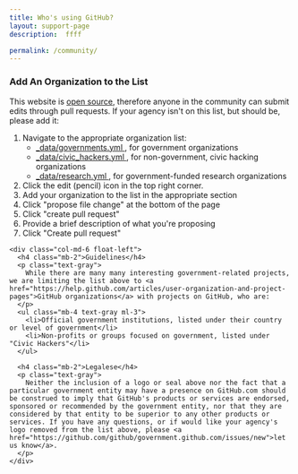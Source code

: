 ```yaml
---
title: Who's using GitHub?
layout: support-page
description:  ffff

permalink: /community/
---
```


<div id="add-org" class="border-top pt-4 pt-md-6">
  <div class="clearfix gutter-spacious">
    <div class="col-md-6 float-left mb-4">
      <h3 class="alt-h3 mb-2">Add An Organization to the List</h3>
      <p class="text-gray">This website is <a href="https://github.com/github/government.github.com">open source</a>, therefore anyone in the community can submit edits through pull requests. If your agency isn't on this list, but should be, please add it:</p>
      <ol class="text-gray ml-3">
        <li class="mb-2">Navigate to the appropriate organization list:
          <ul class="ml-3">
            <li>
              <a href="https://github.com/github/government.github.com/blob/gh-pages/_data/governments.yml">
                _data/governments.yml
              </a>, for government organizations
            </li>
            <li>
              <a href="https://github.com/github/government.github.com/blob/gh-pages/_data/civic_hackers.yml">
                _data/civic_hackers.yml
              </a>, for non-government, civic hacking organizations
            </li>
            <li>
              <a href="https://github.com/github/government.github.com/blob/gh-pages/_data/research.yml">
                _data/research.yml
              </a>, for government-funded research organizations
            </li>
          </ul>
        </li>
        <li class="mb-2">Click the edit (pencil) icon in the top right corner.</li>
        <li class="mb-2">Add your organization to the list in the appropriate section</li>
        <li class="mb-2">Click "propose file change" at the bottom of the page</li>
        <li class="mb-2">Click "create pull request"</li>
        <li class="mb-2">Provide a brief description of what you're proposing</li>
        <li class="mb-2">Click "Create pull request"</li>
      </ol>
    </div>

    <div class="col-md-6 float-left">
      <h4 class="mb-2">Guidelines</h4>
      <p class="text-gray">
        While there are many many interesting government-related projects, we are limiting the list above to <a href="https://help.github.com/articles/user-organization-and-project-pages">GitHub organizations</a> with projects on GitHub, who are:
      </p>
      <ul class="mb-4 text-gray ml-3">
        <li>Official government institutions, listed under their country or level of government</li>
        <li>Non-profits or groups focused on government, listed under "Civic Hackers"</li>
      </ul>

      <h4 class="mb-2">Legalese</h4>
      <p class="text-gray">
        Neither the inclusion of a logo or seal above nor the fact that a particular government entity may have a presence on GitHub.com should be construed to imply that GitHub's products or services are endorsed, sponsored or recommended by the government entity, nor that they are considered by that entity to be superior to any other products or services. If you have any questions, or if would like your agency's logo removed from the list above, please <a href="https://github.com/github/government.github.com/issues/new">let us know</a>.
      </p>
    </div>

  </div>
</div>
